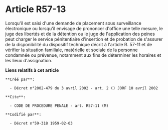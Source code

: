 # Article R57-13

Lorsqu'il est saisi d'une demande de placement sous surveillance électronique ou lorsqu'il envisage de prononcer d'office une
telle mesure, le juge des libertés et de la détention ou le juge de l'application des peines peut charger le service
pénitentiaire d'insertion et de probation de s'assurer de la disponibilité du dispositif technique décrit à l'article R.
57-11 et de vérifier la situation familiale, matérielle et sociale de la personne condamnée ou prévenue, notamment aux fins
de déterminer les horaires et les lieux d'assignation.

**Liens relatifs à cet article**

	**Créé par**:

	  - Décret n°2002-479 du 3 avril 2002 - art. 2 () JORF 10 avril 2002

	**Cite**:

	  - CODE DE PROCEDURE PENALE - art. R57-11 (M)

	**Codifié par**:

	  - Décret n°59-318 1959-02-03
